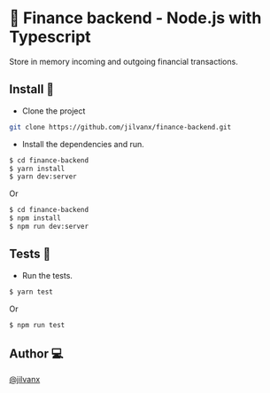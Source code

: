 # 🚀 Finance backend - Node.js with Typescript

Store in memory incoming and outgoing financial transactions.

## Install 🚀
* Clone the project
```sh
git clone https://github.com/jilvanx/finance-backend.git
```

* Install the dependencies and run.
```sh
$ cd finance-backend
$ yarn install
$ yarn dev:server
```
Or
```sh
$ cd finance-backend
$ npm install
$ npm run dev:server
```

## Tests 🧪
* Run the tests.
```sh
$ yarn test
```
Or
```sh
$ npm run test
```

## Author 💻

[@jilvanx](https://jilvanx.github.io)
